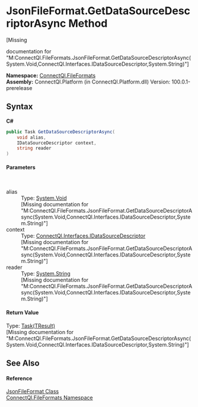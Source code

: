 # JsonFileFormat.GetDataSourceDescriptorAsync Method 
 

\[Missing <summary> documentation for "M:ConnectQl.FileFormats.JsonFileFormat.GetDataSourceDescriptorAsync(System.Void,ConnectQl.Interfaces.IDataSourceDescriptor,System.String)"\]

**Namespace:**&nbsp;<a href="N_ConnectQl_FileFormats">ConnectQl.FileFormats</a><br />**Assembly:**&nbsp;ConnectQl.Platform (in ConnectQl.Platform.dll) Version: 100.0.1-prerelease

## Syntax

**C#**<br />
``` C#
public Task GetDataSourceDescriptorAsync(
	void alias,
	IDataSourceDescriptor context,
	string reader
)
```


#### Parameters
&nbsp;<dl><dt>alias</dt><dd>Type: <a href="http://msdn2.microsoft.com/en-us/library/skf099af" target="_blank">System.Void</a><br />\[Missing <param name="alias"/> documentation for "M:ConnectQl.FileFormats.JsonFileFormat.GetDataSourceDescriptorAsync(System.Void,ConnectQl.Interfaces.IDataSourceDescriptor,System.String)"\]</dd><dt>context</dt><dd>Type: <a href="T_ConnectQl_Interfaces_IDataSourceDescriptor">ConnectQl.Interfaces.IDataSourceDescriptor</a><br />\[Missing <param name="context"/> documentation for "M:ConnectQl.FileFormats.JsonFileFormat.GetDataSourceDescriptorAsync(System.Void,ConnectQl.Interfaces.IDataSourceDescriptor,System.String)"\]</dd><dt>reader</dt><dd>Type: <a href="http://msdn2.microsoft.com/en-us/library/s1wwdcbf" target="_blank">System.String</a><br />\[Missing <param name="reader"/> documentation for "M:ConnectQl.FileFormats.JsonFileFormat.GetDataSourceDescriptorAsync(System.Void,ConnectQl.Interfaces.IDataSourceDescriptor,System.String)"\]</dd></dl>

#### Return Value
Type: <a href="http://msdn2.microsoft.com/en-us/library/dd321424" target="_blank">Task(TResult)</a><br />\[Missing <returns> documentation for "M:ConnectQl.FileFormats.JsonFileFormat.GetDataSourceDescriptorAsync(System.Void,ConnectQl.Interfaces.IDataSourceDescriptor,System.String)"\]

## See Also


#### Reference
<a href="T_ConnectQl_FileFormats_JsonFileFormat">JsonFileFormat Class</a><br /><a href="N_ConnectQl_FileFormats">ConnectQl.FileFormats Namespace</a><br />